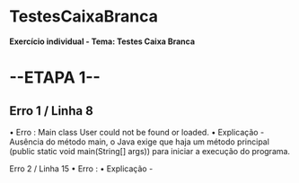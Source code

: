 # TestesCaixaBranca
**Exercício individual - Tema: Testes Caixa Branca**
# --ETAPA 1--

## Erro 1 / Linha 8

• Erro : Main class User could not be found or loaded.
• Explicação - Ausência do método main, o Java exige que haja um método principal (public static void main(String[] args)) para iniciar a execução do programa.

Erro 2 / Linha 15
• Erro :
• Explicação -
